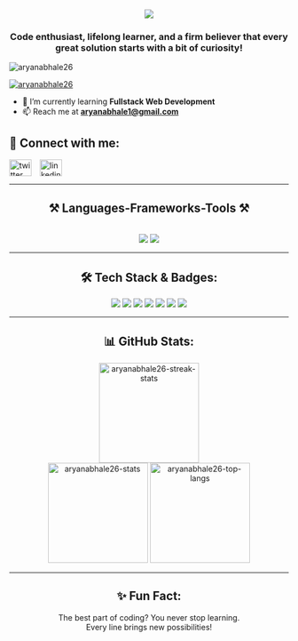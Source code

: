 <h1 align="center">
    <img src="https://readme-typing-svg.herokuapp.com/?font=Poppins&weight=700&size=35&center=true&vCenter=true&width=500&height=70&duration=3000&lines=Hi+There!+👋;+I'm+Aryan+Abhale;" />
</h1>

<h3 align="center">Code enthusiast, lifelong learner, and a firm believer that every great solution starts with a bit of curiosity!</h3>

<p align="left">
    <img src="https://komarev.com/ghpvc/?username=aryanabhale26&label=Profile%20views&color=0e75b6&style=flat" alt="aryanabhale26" />
</p>

<p align="left">
    <a href="https://github.com/ryo-ma/github-profile-trophy">
        <img src="https://github-profile-trophy.vercel.app/?username=aryanabhale26&theme=dracula&no-frame=true&margin-w=15" alt="aryanabhale26" />
    </a>
</p>

- 🌱 I’m currently learning **Fullstack Web Development**
- 📫 Reach me at **aryanabhale1@gmail.com**

<h2 align="left">🔗 Connect with me:</h2>
<p align="left" style="display: flex; gap: 15px;">
    <a href="https://x.com/Aryanabhale" target="_blank" style="text-decoration: none;">
        <img src="https://raw.githubusercontent.com/rahuldkjain/github-profile-readme-generator/master/src/images/icons/Social/twitter.svg" alt="twitter" height="30" width="40" />
    </a>
    <a href="https://www.linkedin.com/in/aryan-abhale-576685329/" target="_blank" style="text-decoration: none;">
        <img src="https://raw.githubusercontent.com/rahuldkjain/github-profile-readme-generator/master/src/images/icons/Social/linked-in-alt.svg" alt="linkedin" height="30" width="40" />
    </a>
</p>

<hr/>

<h2 align="center">⚒️ Languages-Frameworks-Tools ⚒️</h2>
<br/>
<div align="center">
    <img src="https://skillicons.dev/icons?i=react,vite,tailwind,html,css,vscode,github,postman,scikitlearn" />
    <img src="https://skillicons.dev/icons?i=nodejs,python,javascript,express,mongodb,c,java,mysql,flask" /><br>
</div>

<hr/>



<h2 align="center">🛠️ Tech Stack & Badges:</h2>
<p align="center">
    <img src="https://img.shields.io/badge/HTML5-%23E34F26.svg?&style=for-the-badge&logo=html5&logoColor=white"/>
    <img src="https://img.shields.io/badge/CSS3-%231572B6.svg?&style=for-the-badge&logo=css3&logoColor=white"/>
    <img src="https://img.shields.io/badge/JavaScript-%23F7DF1E.svg?&style=for-the-badge&logo=javascript&logoColor=black"/>
    <img src="https://img.shields.io/badge/React-%2361DAFB.svg?&style=for-the-badge&logo=react&logoColor=black"/>
    <img src="https://img.shields.io/badge/Node.js-%23339933.svg?&style=for-the-badge&logo=node.js&logoColor=white"/>
    <img src="https://img.shields.io/badge/MongoDB-%2347A248.svg?&style=for-the-badge&logo=mongodb&logoColor=white"/>
    <img src="https://img.shields.io/badge/Python-%233776AB.svg?&style=for-the-badge&logo=python&logoColor=white"/>
</p>

<hr/>

<h2 align="center">📊 GitHub Stats:</h2>
<div align="center">
    <img src="https://github-readme-streak-stats.herokuapp.com/?user=aryanabhale26&theme=dracula&hide_border=true" alt="aryanabhale26-streak-stats" height="180px"/>
    <br>
    <img src="https://github-readme-stats.vercel.app/api?username=aryanabhale26&show_icons=true&theme=dracula&hide_border=true" alt="aryanabhale26-stats" height="180px"/>
    <img src="https://github-readme-stats.vercel.app/api/top-langs/?username=aryanabhale26&layout=compact&theme=dracula&hide_border=true" alt="aryanabhale26-top-langs" height="180px"/>
</div>

<hr/>

<h2 align="center">✨ Fun Fact:</h2>
<p align="center">The best part of coding? You never stop learning. <br> Every line brings new possibilities!</p>
